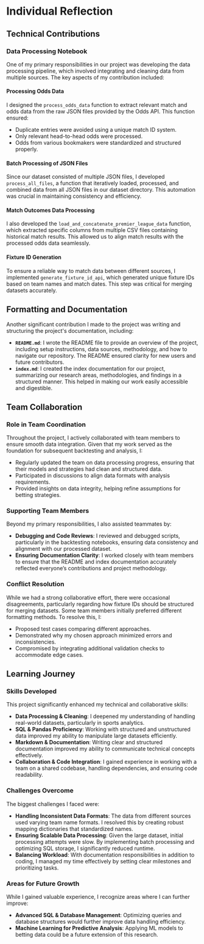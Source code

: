 # Individual Reflection

## Technical Contributions

### Data Processing Notebook  
One of my primary responsibilities in our project was developing the data processing pipeline, which involved integrating and cleaning data from multiple sources. The key aspects of my contribution included:

#### Processing Odds Data  
I designed the `process_odds_data` function to extract relevant match and odds data from the raw JSON files provided by the Odds API. This function ensured:  
- Duplicate entries were avoided using a unique match ID system.  
- Only relevant head-to-head odds were processed.  
- Odds from various bookmakers were standardized and structured properly.  

#### Batch Processing of JSON Files  
Since our dataset consisted of multiple JSON files, I developed `process_all_files`, a function that iteratively loaded, processed, and combined data from all JSON files in our dataset directory. This automation was crucial in maintaining consistency and efficiency.  

#### Match Outcomes Data Processing  
I also developed the `load_and_concatenate_premier_league_data` function, which extracted specific columns from multiple CSV files containing historical match results. This allowed us to align match results with the processed odds data seamlessly.  

#### Fixture ID Generation  
To ensure a reliable way to match data between different sources, I implemented `generate_fixture_id_api`, which generated unique fixture IDs based on team names and match dates. This step was critical for merging datasets accurately.  

## Formatting and Documentation  

Another significant contribution I made to the project was writing and structuring the project's documentation, including:  

- **`README.md`**: I wrote the README file to provide an overview of the project, including setup instructions, data sources, methodology, and how to navigate our repository. The README ensured clarity for new users and future contributors.  
- **`index.md`**: I created the index documentation for our project, summarizing our research areas, methodologies, and findings in a structured manner. This helped in making our work easily accessible and digestible.  

## Team Collaboration  

### Role in Team Coordination  
Throughout the project, I actively collaborated with team members to ensure smooth data integration. Given that my work served as the foundation for subsequent backtesting and analysis, I:  

- Regularly updated the team on data processing progress, ensuring that their models and strategies had clean and structured data.  
- Participated in discussions to align data formats with analysis requirements.  
- Provided insights on data integrity, helping refine assumptions for betting strategies.  

### Supporting Team Members  
Beyond my primary responsibilities, I also assisted teammates by:  

- **Debugging and Code Reviews**: I reviewed and debugged scripts, particularly in the backtesting notebooks, ensuring data consistency and alignment with our processed dataset.  
- **Ensuring Documentation Clarity**: I worked closely with team members to ensure that the README and index documentation accurately reflected everyone’s contributions and project methodology.  

### Conflict Resolution  
While we had a strong collaborative effort, there were occasional disagreements, particularly regarding how fixture IDs should be structured for merging datasets. Some team members initially preferred different formatting methods. To resolve this, I:  

- Proposed test cases comparing different approaches.  
- Demonstrated why my chosen approach minimized errors and inconsistencies.  
- Compromised by integrating additional validation checks to accommodate edge cases.  

## Learning Journey  

### Skills Developed  
This project significantly enhanced my technical and collaborative skills:  

- **Data Processing & Cleaning**: I deepened my understanding of handling real-world datasets, particularly in sports analytics.  
- **SQL & Pandas Proficiency**: Working with structured and unstructured data improved my ability to manipulate large datasets efficiently.  
- **Markdown & Documentation**: Writing clear and structured documentation improved my ability to communicate technical concepts effectively.  
- **Collaboration & Code Integration**: I gained experience in working with a team on a shared codebase, handling dependencies, and ensuring code readability.  

### Challenges Overcome  
The biggest challenges I faced were:  

- **Handling Inconsistent Data Formats**: The data from different sources used varying team name formats. I resolved this by creating robust mapping dictionaries that standardized names.  
- **Ensuring Scalable Data Processing**: Given the large dataset, initial processing attempts were slow. By implementing batch processing and optimizing SQL storage, I significantly reduced runtime.  
- **Balancing Workload**: With documentation responsibilities in addition to coding, I managed my time effectively by setting clear milestones and prioritizing tasks.  

### Areas for Future Growth  
While I gained valuable experience, I recognize areas where I can further improve:  

- **Advanced SQL & Database Management**: Optimizing queries and database structures would further improve data handling efficiency.  
- **Machine Learning for Predictive Analysis**: Applying ML models to betting data could be a future extension of this research.  
